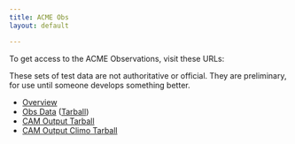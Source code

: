 ```yaml
---
title: ACME Obs
layout: default

---
```

To get access to the ACME Observations, visit these URLs:

<div class="alert">
	These sets of test data are not authoritative or official. They are preliminary, for use until someone develops something better.
</div>

 * [Overview](/files/acme-obs)
 * [Obs Data](/files/acme-obs/obs_data_5.6) ([Tarball](/files/acme-obs/obs_data_5.6.tar.gz))
 * [CAM Output Tarball](/files/acme-obs/cam_output.tar.gz)
 * [CAM Output Climo Tarball](/files/acme-obs/cam_output_climo.tar.gz)
